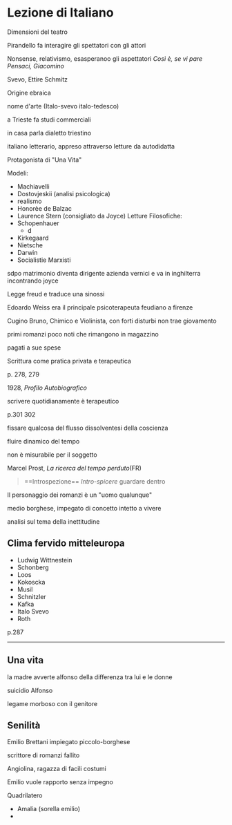 # Lezione di Italiano

Dimensioni del teatro

Pirandello fa interagire gli spettatori con gli attori

Nonsense, relativismo, esasperanoo gli aspettatori
_Così è, se vi pare_
_Pensaci, Giacomino_


Svevo, Ettire Schmitz

Origine ebraica


nome d'arte (Italo-svevo   italo-tedesco)

a Trieste fa studi commerciali

in casa parla dialetto triestino

italiano letterario, appreso attraverso letture da autodidatta

Protagonista di "Una Vita"

Modeli:
* Machiavelli
* Dostovjeskii (analisi psicologica)
* realismo
* Honorèe de Balzac
* Laurence Stern (consigliato da Joyce)
Letture Filosofiche:
* Schopenhauer
	* d
* Kirkegaard
* Nietsche
* Darwin
* Socialistie Marxisti

sdpo matrimonio diventa dirigente azienda vernici e va in inghilterra incontrando joyce

Legge freud e traduce una sinossi

Edoardo Weiss era il principale psicoterapeuta feudiano a firenze

Cugino Bruno, Chimico e Violinista, con forti disturbi non trae giovamento 

primi romanzi poco noti che rimangono in magazzino

pagati a sue spese

Scrittura come pratica privata e terapeutica

p. 278, 279


1928, _Profilo Autobiografico_

scrivere quotidianamente è terapeutico

p.301 302

fissare qualcosa del flusso dissolventesi della coscienza

fluire dinamico del tempo

non è misurabile per il soggetto

Marcel Prost, _La ricerca del tempo perduto_(FR)


> ==Introspezione==
_Intro_-_spicere_
guardare dentro


Il personaggio dei romanzi è un "uomo qualunque"

medio borghese, impegato di concetto
intetto a vivere

analisi sul tema della inettitudine 


## Clima fervido mitteleuropa
* Ludwig Wittnestein
* Schonberg
* Loos
* Kokoscka
* Musil
* Schnitzler
* Kafka
* Italo Svevo 
* Roth

p.287

---
## Una vita
la madre avverte alfonso della differenza tra lui e le donne

suicidio Alfonso

legame morboso con il genitore
## Senilità
 

Emilio Brettani impiegato piccolo-borghese

scrittore di romanzi fallito

Angiolina, ragazza di facili costumi

Emilio vuole rapporto senza impegno

Quadrilatero

* Amalia (sorella emilio)
* 
<!--stackedit_data:
eyJoaXN0b3J5IjpbMTE2NjkyNjA3LDE2MjA1OTI5MDYsLTE3MT
k3NTQ0OTVdfQ==
-->